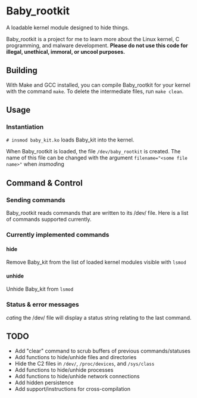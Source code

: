 # Baby_rootkit

A loadable kernel module designed to hide things.

Baby_rootkit is a project for me to learn more about the Linux kernel, C programming, and malware development. **Please do not use this code for illegal, unethical, immoral, or uncool purposes.**

## Building

With Make and GCC installed, you can compile Baby_rootkit for your kernel with the command `make`. To delete the intermediate files, run `make clean`.

## Usage

### Instantiation

`# insmod baby_kit.ko` loads Baby_kit into the kernel.

When Baby_rootkit is loaded, the file `/dev/baby_rootkit` is created. The name of this file can be changed with the argument `filename="<some file name>"` when *insmod*ing 

## Command & Control

### Sending commands

Baby_rootkit reads commands that are written to its /dev/ file. Here is a list of commands supported currently.

### Currently implemented commands

#### hide

Remove Baby_kit from the list of loaded kernel modules visible with `lsmod`

#### unhide

Unhide Baby_kit from `lsmod`

### Status & error messages

*cat*ing the /dev/ file will display a status string relating to the last command.

## TODO

 * Add "clear" command to scrub buffers of previous commands/statuses
 * Add functions to hide/unhide files and directories
 * Hide the C2 files in `/dev/`, `/proc/devices`, and `/sys/class`
 * Add functions to hide/unhide processes
 * Add functions to hide/unhide network connections
 * Add hidden persistence
 * Add support/instructions for cross-compilation
